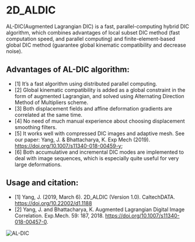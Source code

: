 # 2D_ALDIC 
AL-DIC(Augmented Lagrangian DIC) is a fast, parallel-computing hybrid DIC algorithm, which combines advantages of local subset DIC method (fast computation speed, and parallel computing) and finite-element-based global DIC method (guarantee global kinematic compatibility and decrease noise).  

## Advantages of AL-DIC algorithm:
* [1] It’s a fast algorithm using distributed parallel computing.  
* [2]	Global kinematic compatibility is added as a global constraint in the form of augmented Lagrangian, and solved using Alternating Direction Method of Multipliers scheme.
* [3]	Both displacement fields and affine deformation gradients are correlated at the same time.
* [4]	No need of much manual experience about choosing displacement smoothing filters.
* [5]	It works well with compressed DIC images and adaptive mesh. See our paper: Yang, J. & Bhattacharya, K. Exp Mech (2019). https://doi.org/10.1007/s11340-018-00459-y;
* [6]	Both accumulative and incremental DIC modes are implemented to deal with image sequences, which is especially quite useful for very large deformations.

## Usage and citation:
* [1] Yang, J. (2019, March 6). 2D_ALDIC (Version 1.0). CaltechDATA. https://doi.org/10.22002/d1.1188
* [2] Yang, J. and Bhattacharya, K. Augmented Lagrangian Digital Image Correlation. Exp.Mech. 59: 187, 2018. https://doi.org/10.1007/s11340-018-00457-0.

![AL-DIC](https://lh4.googleusercontent.com/D8YbPIpBkONe8R92G7okQgG-RKtKEOlG9slZ-OSKTC9gMzbzc-6-RF_I-zCKViP51uPGmeZFsW3AkBxclkadgKw7CvtB4WMLerB99AcTYBYSWAa9Eg=w673.jpg "")


